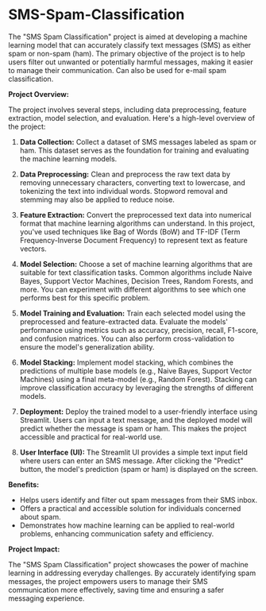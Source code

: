# SMS-Spam-Classification


The "SMS Spam Classification" project is aimed at developing a machine learning model that can accurately classify text messages (SMS) as either spam or non-spam (ham). The primary objective of the project is to help users filter out unwanted or potentially harmful messages, making it easier to manage their communication.
Can also be used for e-mail spam classification.

**Project Overview:**

The project involves several steps, including data preprocessing, feature extraction, model selection, and evaluation. Here's a high-level overview of the project:

1. **Data Collection:**
   Collect a dataset of SMS messages labeled as spam or ham. This dataset serves as the foundation for training and evaluating the machine learning models.

2. **Data Preprocessing:**
   Clean and preprocess the raw text data by removing unnecessary characters, converting text to lowercase, and tokenizing the text into individual words. Stopword removal and stemming may also be applied to reduce noise.

3. **Feature Extraction:**
   Convert the preprocessed text data into numerical format that machine learning algorithms can understand. In this project, you've used techniques like Bag of Words (BoW) and TF-IDF (Term Frequency-Inverse Document Frequency) to represent text as feature vectors.

4. **Model Selection:**
   Choose a set of machine learning algorithms that are suitable for text classification tasks. Common algorithms include Naive Bayes, Support Vector Machines, Decision Trees, Random Forests, and more. You can experiment with different algorithms to see which one performs best for this specific problem.

5. **Model Training and Evaluation:**
   Train each selected model using the preprocessed and feature-extracted data. Evaluate the models' performance using metrics such as accuracy, precision, recall, F1-score, and confusion matrices. You can also perform cross-validation to ensure the model's generalization ability.

6. **Model Stacking:**
   Implement model stacking, which combines the predictions of multiple base models (e.g., Naive Bayes, Support Vector Machines) using a final meta-model (e.g., Random Forest). Stacking can improve classification accuracy by leveraging the strengths of different models.

7. **Deployment:**
   Deploy the trained model to a user-friendly interface using Streamlit. Users can input a text message, and the deployed model will predict whether the message is spam or ham. This makes the project accessible and practical for real-world use.

8. **User Interface (UI):**
   The Streamlit UI provides a simple text input field where users can enter an SMS message. After clicking the "Predict" button, the model's prediction (spam or ham) is displayed on the screen.

**Benefits:**

- Helps users identify and filter out spam messages from their SMS inbox.
- Offers a practical and accessible solution for individuals concerned about spam.
- Demonstrates how machine learning can be applied to real-world problems, enhancing communication safety and efficiency.

**Project Impact:**

The "SMS Spam Classification" project showcases the power of machine learning in addressing everyday challenges. By accurately identifying spam messages, the project empowers users to manage their SMS communication more effectively, saving time and ensuring a safer messaging experience. 
